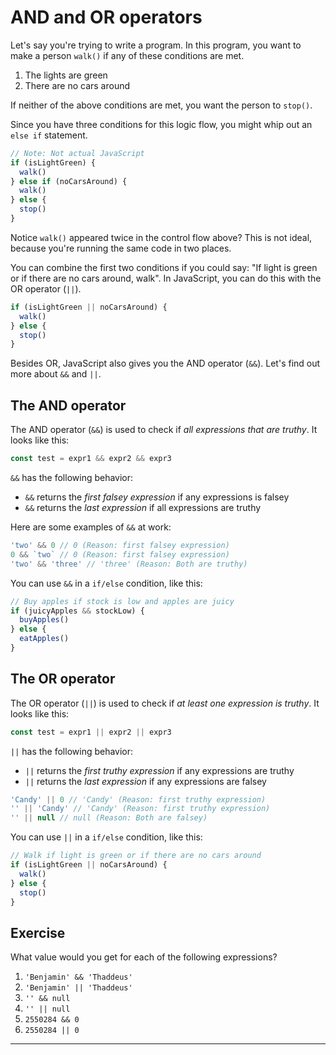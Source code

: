 # AND and OR operators

Let's say you're trying to write a program. In this program, you want to make a person `walk()` if any of these conditions are met.

1. The lights are green
2. There are no cars around

If neither of the above conditions are met, you want the person to `stop()`.

Since you have three conditions for this logic flow, you might whip out an `else if` statement.

```js
// Note: Not actual JavaScript
if (isLightGreen) {
  walk()
} else if (noCarsAround) {
  walk()
} else {
  stop()
}
```

Notice `walk()` appeared twice in the control flow above? This is not ideal, because you're running the same code in two places.

You can combine the first two conditions if you could say: "If light is green or if there are no cars around, walk". In JavaScript, you can do this with the OR operator (`||`).

```js
if (isLightGreen || noCarsAround) {
  walk()
} else {
  stop()
}
```

Besides OR, JavaScript also gives you the AND operator (`&&`). Let's find out more about `&&` and `||`.

## The AND operator

The AND operator (`&&`) is used to check if *all expressions that are truthy*. It looks like this:

```js
const test = expr1 && expr2 && expr3
```

`&&` has the following behavior:

- `&&` returns the *first falsey expression* if any expressions is falsey
- `&&` returns the *last expression* if all expressions are truthy

Here are some examples of `&&` at work:

```js
'two' && 0 // 0 (Reason: first falsey expression)
0 && `two` // 0 (Reason: first falsey expression)
'two' && 'three' // 'three' (Reason: Both are truthy)
```

You can use `&&` in a `if/else` condition, like this:

```js
// Buy apples if stock is low and apples are juicy
if (juicyApples && stockLow) {
  buyApples()
} else {
  eatApples()
}
```

## The OR operator

The OR operator (`||`) is used to check if *at least one expression is truthy*. It looks like this:

```js
const test = expr1 || expr2 || expr3
```

`||` has the following behavior:

- `||` returns the *first truthy expression* if any expressions are truthy
- `||` returns the *last expression* if any expressions are falsey

```js
'Candy' || 0 // 'Candy' (Reason: first truthy expression)
'' || 'Candy' // 'Candy' (Reason: first truthy expression)
'' || null // null (Reason: Both are falsey)
```

You can use `||` in a `if/else` condition, like this:

```js
// Walk if light is green or if there are no cars around
if (isLightGreen || noCarsAround) {
  walk()
} else {
  stop()
}
```

## Exercise

What value would you get for each of the following expressions?

1. `'Benjamin' && 'Thaddeus'`
2. `'Benjamin' || 'Thaddeus'`
3. `'' && null`
4. `'' || null`
5. `2550284 && 0`
6. `2550284 || 0`

---
